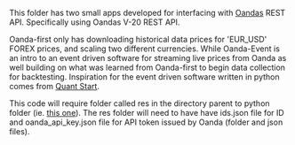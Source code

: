 This folder has two small apps developed for interfacing with [Oandas](http://developer.oanda.com) REST API.
 Specifically using Oandas V-20 REST API.


Oanda-first only has downloading historical data prices for 'EUR_USD' FOREX prices, and scaling two different currencies.
While Oanda-Event is an intro to an event driven software for streaming live prices from Oanda
as well building on what was learned from Oanda-first to begin data collection for backtesting.
Inspiration for the event driven software written in python comes from [Quant Start](https://www.quantstart.com/articles/Forex-Trading-Diary-1-Automated-Forex-Trading-with-the-OANDA-API).

This code will require folder called res in the directory parent to python folder (ie. [this one](../../../)). The res folder will need to have have ids.json file for ID and oanda_api_key.json file for API token issued by Oanda (folder and json files).
